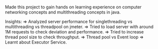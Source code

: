 Made this project to gain hands on learning experience on computer networking concepts and multithreading concepts in java.

Insights:
=> Analyzed server performance for singlethreading vs multithreading vs threadpool on jmeter.
=> Tried to load server with around 1M requests to check deviation and performance.
=> Tried to increase thread pool size to check throughput.
=> Thread pool vs Event loop
=> Learnt about Executor Service.
